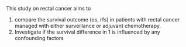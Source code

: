 This study on rectal cancer aims to 
1. compare the survival outcome (os, rfs) in patients with rectal cancer managed with either surveillance or adjuvant chemotherapy.
2. Investigate if the survival difference in 1 is influenced by any confounding factors
